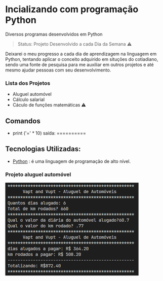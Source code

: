 # Incializando com programação Python
Diversos programas desenvolvidos em Python

>Status: Projeto Desenvolvido a cada Dia da Semana ⚠️

Deixarei o meu progresso a cada dia de aprendizagem na linguagem em Python, tentando aplicar o conceito adquirido em situções do cotiadiano, sendo uma fonte de pesquisa para me auxiliar em outros projetos e até mesmo ajudar pessoas com seu desenvolvimento. 

### Lista dos Projetos
* Aluguel automóvel
* Cálculo salarial
* Cáculo de funções matemáticas ⚠️
## Comandos 

* print ('=' * 10)
saída: ==========

## Tecnologias Utilizadas:
* [Python](https://docs.python.org/pt-br/3/tutorial/index.html) : é uma linguagem de programação de alto nível.

### Projeto aluguel automóvel
![Aluguel Automóvel](/img/aluguelautomovel.PNG)
